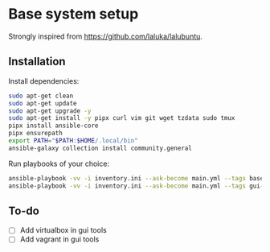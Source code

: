 # Base system setup

Strongly inspired from https://github.com/laluka/lalubuntu.

## Installation

Install dependencies:

```bash
sudo apt-get clean
sudo apt-get update
sudo apt-get upgrade -y
sudo apt-get install -y pipx curl vim git wget tzdata sudo tmux
pipx install ansible-core
pipx ensurepath
export PATH="$PATH:$HOME/.local/bin"
ansible-galaxy collection install community.general
```

Run playbooks of your choice:

```bash
ansible-playbook -vv -i inventory.ini --ask-become main.yml --tags base-install
ansible-playbook -vv -i inventory.ini --ask-become main.yml --tags gui-tools
```


## To-do

- [ ] Add virtualbox in gui tools
- [ ] Add vagrant in gui tools